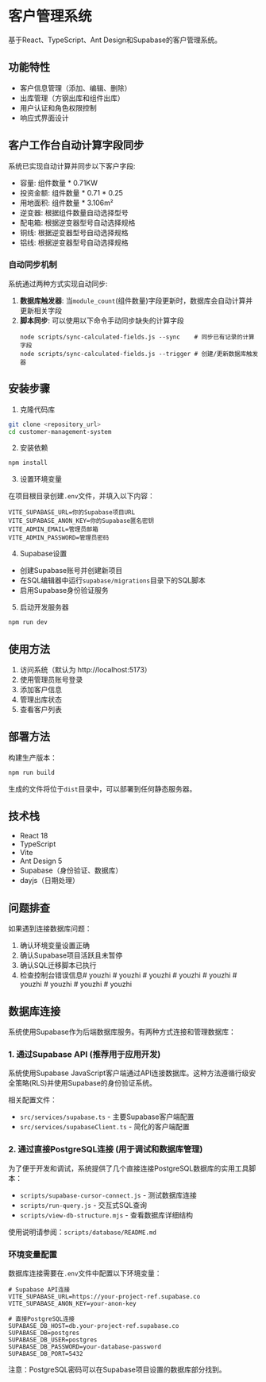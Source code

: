 # 客户管理系统

基于React、TypeScript、Ant Design和Supabase的客户管理系统。

## 功能特性

- 客户信息管理（添加、编辑、删除）
- 出库管理（方钢出库和组件出库）
- 用户认证和角色权限控制
- 响应式界面设计

## 客户工作台自动计算字段同步

系统已实现自动计算并同步以下客户字段:

- 容量: 组件数量 * 0.71KW
- 投资金额: 组件数量 * 0.71 * 0.25
- 用地面积: 组件数量 * 3.106m²
- 逆变器: 根据组件数量自动选择型号
- 配电箱: 根据逆变器型号自动选择规格
- 铜线: 根据逆变器型号自动选择规格
- 铝线: 根据逆变器型号自动选择规格

### 自动同步机制

系统通过两种方式实现自动同步:

1. **数据库触发器**: 当`module_count`(组件数量)字段更新时，数据库会自动计算并更新相关字段
2. **脚本同步**: 可以使用以下命令手动同步缺失的计算字段
   ```
   node scripts/sync-calculated-fields.js --sync    # 同步已有记录的计算字段
   node scripts/sync-calculated-fields.js --trigger # 创建/更新数据库触发器
   ```

## 安装步骤

1. 克隆代码库

```bash
git clone <repository_url>
cd customer-management-system
```

2. 安装依赖

```bash
npm install
```

3. 设置环境变量

在项目根目录创建`.env`文件，并填入以下内容：

```
VITE_SUPABASE_URL=你的Supabase项目URL
VITE_SUPABASE_ANON_KEY=你的Supabase匿名密钥
VITE_ADMIN_EMAIL=管理员邮箱
VITE_ADMIN_PASSWORD=管理员密码
```

4. Supabase设置

- 创建Supabase账号并创建新项目
- 在SQL编辑器中运行`supabase/migrations`目录下的SQL脚本
- 启用Supabase身份验证服务

5. 启动开发服务器

```bash
npm run dev
```

## 使用方法

1. 访问系统（默认为 http://localhost:5173）
2. 使用管理员账号登录
3. 添加客户信息
4. 管理出库状态
5. 查看客户列表

## 部署方法

构建生产版本：

```bash
npm run build
```

生成的文件将位于`dist`目录中，可以部署到任何静态服务器。

## 技术栈

- React 18
- TypeScript
- Vite
- Ant Design 5
- Supabase（身份验证、数据库）
- dayjs（日期处理）

## 问题排查

如果遇到连接数据库问题：

1. 确认环境变量设置正确
2. 确认Supabase项目活跃且未暂停
3. 确认SQL迁移脚本已执行
4. 检查控制台错误信息#   y o u z h i 
 
 #   y o u z h i 
 
 #   y o u z h i 
 
 #   y o u z h i 
 
 #   y o u z h i 
 
 #   y o u z h i 
 
 #   y o u z h i 
 
 #   y o u z h i 
 
 #   y o u z h i 
 
 

## 数据库连接

系统使用Supabase作为后端数据库服务。有两种方式连接和管理数据库：

### 1. 通过Supabase API (推荐用于应用开发)

系统使用Supabase JavaScript客户端通过API连接数据库。这种方法遵循行级安全策略(RLS)并使用Supabase的身份验证系统。

相关配置文件：
- `src/services/supabase.ts` - 主要Supabase客户端配置
- `src/services/supabaseClient.ts` - 简化的客户端配置

### 2. 通过直接PostgreSQL连接 (用于调试和数据库管理)

为了便于开发和调试，系统提供了几个直接连接PostgreSQL数据库的实用工具脚本：

- `scripts/supabase-cursor-connect.js` - 测试数据库连接
- `scripts/run-query.js` - 交互式SQL查询
- `scripts/view-db-structure.mjs` - 查看数据库详细结构

使用说明请参阅：`scripts/database/README.md`

### 环境变量配置

数据库连接需要在`.env`文件中配置以下环境变量：

```
# Supabase API连接
VITE_SUPABASE_URL=https://your-project-ref.supabase.co
VITE_SUPABASE_ANON_KEY=your-anon-key

# 直接PostgreSQL连接
SUPABASE_DB_HOST=db.your-project-ref.supabase.co
SUPABASE_DB=postgres
SUPABASE_DB_USER=postgres
SUPABASE_DB_PASSWORD=your-database-password
SUPABASE_DB_PORT=5432
```

注意：PostgreSQL密码可以在Supabase项目设置的数据库部分找到。